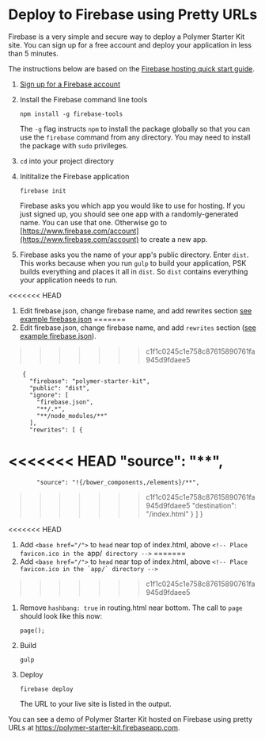 # Deploy to Firebase using Pretty URLs

Firebase is a very simple and secure way to deploy a Polymer Starter Kit site. You can sign up for a free account and deploy your application in less than 5 minutes.

The instructions below are based on the [Firebase hosting quick start
guide](https://www.firebase.com/docs/hosting/quickstart.html).

1.  [Sign up for a Firebase account](https://www.firebase.com/signup/)

1.  Install the Firebase command line tools

        npm install -g firebase-tools

    The `-g` flag instructs `npm` to install the package globally so that you
    can use the `firebase` command from any directory. You may need
    to install the package with `sudo` privileges.

1.  `cd` into your project directory

1.  Inititalize the Firebase application

        firebase init

    Firebase asks you which app you would like to use for hosting. If you just
    signed up, you should see one app with a randomly-generated name. You can
    use that one. Otherwise go to
    [https://www.firebase.com/account](https://www.firebase.com/account) to
    create a new app.

1.  Firebase asks you the name of your app's public directory. Enter `dist`.
    This works because when you run `gulp` to build your application, PSK
    builds everything and places it all in `dist`. So `dist` contains
    everything your application needs to run.

<<<<<<< HEAD
1.  Edit firebase.json, change firebase name, and add rewrites section [see example firebase.json](/docs/firebase.json)
=======
1.  Edit firebase.json, change firebase name, and add `rewrites` section ([see example firebase.json](/docs/firebase.json)).
>>>>>>> c1f1c0245c1e758c87615890761fa945d9fdaee5

        {
          "firebase": "polymer-starter-kit",
          "public": "dist",
          "ignore": [
            "firebase.json",
            "**/.*",
            "**/node_modules/**"
          ],
          "rewrites": [ {
<<<<<<< HEAD
            "source": "**",
=======
            "source": "!{/bower_components,/elements}/**",
>>>>>>> c1f1c0245c1e758c87615890761fa945d9fdaee5
            "destination": "/index.html"
          } ]
        }

<<<<<<< HEAD
1.  Add `<base href="/">` to `head` near top of index.html, above `<!-- Place favicon.ico in the `app/` directory -->`
=======
1.  Add `<base href="/">` to `head` near top of index.html, above ``<!-- Place favicon.ico in the `app/` directory -->``
>>>>>>> c1f1c0245c1e758c87615890761fa945d9fdaee5

1.  Remove `hashbang: true` in routing.html near bottom. The call to `page` should look like this now:

        page();

1.  Build

        gulp

1.  Deploy

        firebase deploy

    The URL to your live site is listed in the output.

You can see a demo of Polymer Starter Kit hosted on Firebase using pretty URLs at https://polymer-starter-kit.firebaseapp.com.
